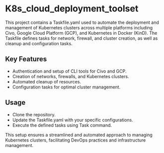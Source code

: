 # K8s_cloud_deployment_toolset

This project contains a Taskfile.yaml used to automate the deployment and management of Kubernetes clusters across multiple platforms including Civo, Google Cloud Platform (GCP), and Kubernetes in Docker (KinD). The Taskfile defines tasks for network, firewall, and cluster creation, as well as cleanup and configuration tasks. 

## Key Features 
- Authentication and setup of CLI tools for Civo and GCP.
- Creation of networks, firewalls, and Kubernetes clusters.
- Automated cleanup of resources.
- Configuration tasks for optimal cluster management.
  
## Usage 
- Clone the repository.
- Update the Taskfile.yaml with your specific configurations.
- Execute the defined tasks using Task command.

This setup ensures a streamlined and automated approach to managing Kubernetes clusters, facilitating DevOps practices and infrastructure management.
